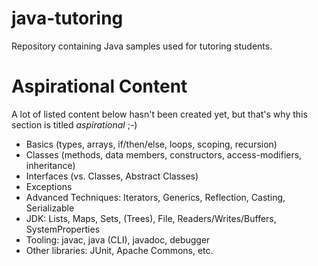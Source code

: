 # java-tutoring
Repository containing Java samples used for tutoring students.

# Aspirational Content

A lot of listed content below hasn't been created yet, but that's why this section is titled *aspirational* ;-)

 - Basics (types, arrays, if/then/else, loops, scoping, recursion)
 - Classes (methods, data members, constructors, access-modifiers, inheritance) 
 - Interfaces (vs. Classes, Abstract Classes)
 - Exceptions
 - Advanced Techniques: Iterators, Generics, Reflection, Casting, Serializable
 - JDK: Lists, Maps, Sets, (Trees), File, Readers/Writes/Buffers, SystemProperties
 - Tooling: javac, java (CLI), javadoc, debugger
 - Other libraries: JUnit, Apache Commons, etc.

 
